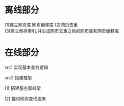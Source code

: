 # 离线部分

(1)建立网页库 网页偏移库
(2)网页去重  
(3)建立倒排索引,并生成网页去重之后的网页库和网页偏移库

# 在线部分 

src1 实现基本业务逻辑


src2  搭建框架

(1) 搭建服务器框架

(2) 提供网页查询服务




